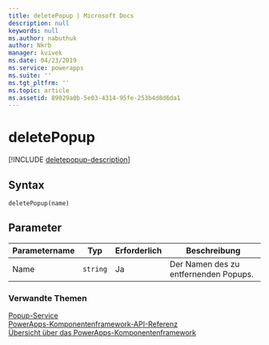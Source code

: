 ```yaml
---
title: deletePopup | Microsoft Docs
description: null
keywords: null
ms.author: nabuthuk
author: Nkrb
manager: kvivek
ms.date: 04/23/2019
ms.service: powerapps
ms.suite: ''
ms.tgt_pltfrm: ''
ms.topic: article
ms.assetid: 89029a0b-5e03-4314-95fe-253b4d8d6da1
---
```


# <a name="deletepopup"></a>deletePopup

[!INCLUDE [deletepopup-description](includes/deletepopup-description.md)]

## <a name="syntax"></a>Syntax

`deletePopup(name)`

## <a name="parameters"></a>Parameter

| Parametername|Typ|Erforderlich|Beschreibung|
| ------------- |----|--------|-----------|
|Name|`string`|Ja|Der Namen des zu entfernenden Popups.|


### <a name="related-topics"></a>Verwandte Themen

[Popup-Service](../popupservice.md)<br/>
[PowerApps-Komponentenframework-API-Referenz](../../reference/index.md)<br/>
[Übersicht über das PowerApps-Komponentenframework](../../overview.md)